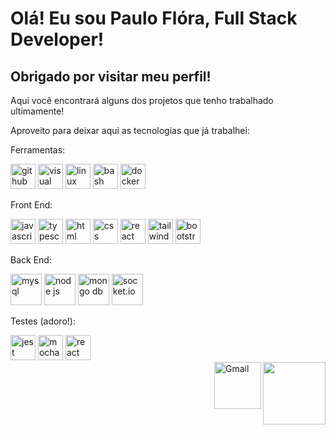 <h1>Olá! Eu sou Paulo Flóra, Full Stack Developer!</h1>
<h2>Obrigado por visitar meu perfil!</h2>
<p>Aqui você encontrará alguns dos projetos que tenho trabalhado ultimamente!</p>
<p>Aproveito para deixar aqui as tecnologias que já trabalhei:</p>


<p>Ferramentas:</p>
<div style="display: inline_block">
  <img height="40" width="40" src="https://github.com/fluidicon.png" alt="github" />
  <img height="40" width="40" src="https://cdn.jsdelivr.net/gh/devicons/devicon/icons/visualstudio/visualstudio-plain.svg" alt="visual studio"/>
  <img height="40" width="40" src="https://cdn.jsdelivr.net/gh/devicons/devicon/icons/linux/linux-original.svg" alt="linux" />
  <img height="40" width="40" src="https://user-images.githubusercontent.com/60375231/160279017-5fcbe9da-2aee-4a90-a3e9-bcd5deff9a1e.png" alt="bash" />
  <img height="40" width="40" src="https://cdn.jsdelivr.net/gh/devicons/devicon/icons/docker/docker-original-wordmark.svg" alt="docker" />
</div>
<p>Front End:</p>
<div style="display: inline_block">
  <img height="40" width="40" src="https://cdn.jsdelivr.net/gh/devicons/devicon/icons/javascript/javascript-original.svg" alt="javascript" />
  <img height="40" width="40" src="https://cdn.jsdelivr.net/gh/devicons/devicon/icons/typescript/typescript-original.svg" alt="typescript" />
  <img height="40" width="40" src="https://cdn.jsdelivr.net/gh/devicons/devicon/icons/html5/html5-original.svg" alt="html" />
  <img height="40" width="40" src="https://cdn.jsdelivr.net/gh/devicons/devicon/icons/css3/css3-original.svg" alt="css" />
  <img height="40" width="40" src="https://cdn.jsdelivr.net/gh/devicons/devicon/icons/react/react-original-wordmark.svg" alt="react" />
  <img height="40" width="40" src="https://cdn.jsdelivr.net/gh/devicons/devicon/icons/tailwindcss/tailwindcss-original-wordmark.svg" alt="tailwind css" />
  <img height="40" width="40" src="https://cdn.jsdelivr.net/gh/devicons/devicon/icons/bootstrap/bootstrap-original-wordmark.svg" alt="bootstrap" />
</div>
<p>Back End:</p>
<div style="display: inline_block">
  <img height="50" width="50" src="https://cdn.jsdelivr.net/gh/devicons/devicon/icons/mysql/mysql-original-wordmark.svg" alt="mysql" />
  <img height="50" width="50" src="https://cdn.jsdelivr.net/gh/devicons/devicon/icons/nodejs/nodejs-original-wordmark.svg" alt="node js" />
  <img height="50" width="50" src="https://cdn.jsdelivr.net/gh/devicons/devicon/icons/mongodb/mongodb-original-wordmark.svg" alt="mongo db" />
  <img height="50" width="50" src="https://cdn.jsdelivr.net/gh/devicons/devicon/icons/socketio/socketio-original-wordmark.svg" alt="socket.io" />
  <p>Testes (adoro!):</p>
  <div style="display: inline_block">
  <img height="40" width="40" src="https://cdn.jsdelivr.net/gh/devicons/devicon/icons/mocha/mocha-plain.svg" alt="jest" />
  <img height="40" width="40" src="https://cdn.jsdelivr.net/gh/devicons/devicon/icons/jest/jest-plain.svg" alt="mocha" />
  <img height="40" width="40" src="https://user-images.githubusercontent.com/80691766/134706033-799f21ca-b461-4c2d-8a03-417b134cc8dd.png" alt="react testing library" />
</div>

<div>
  <a href="https://www.linkedin.com/in/paulo-flora/" target="_blank">
    <img align="right" src="https://img.shields.io/badge/-LinkedIn-%230077B5?style=for-the-badge&logo=linkedin&logoColor=white"  width="100px" target="_blank">
  </a>
<a href="mailto:paulo.flora@hotmail.com">
    <img src="https://img.shields.io/badge/-Gmail-c14438?style=flat-square&logo=Gmail&logoColor=white" title="Send me an email" align="right" alt="Gmail" width="75px">
</a>
